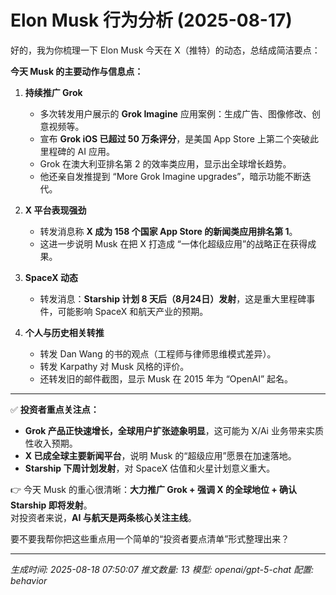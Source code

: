 # Elon Musk 行为分析 (2025-08-17)

好的，我为你梳理一下 Elon Musk 今天在 X（推特）的动态，总结成简洁要点：  

**今天 Musk 的主要动作与信息点：**  
1. **持续推广 Grok**  
   - 多次转发用户展示的 **Grok Imagine** 应用案例：生成广告、图像修改、创意视频等。  
   - 宣布 **Grok iOS 已超过 50 万条评分**，是美国 App Store 上第二个突破此里程碑的 AI 应用。  
   - Grok 在澳大利亚排名第 2 的效率类应用，显示出全球增长趋势。  
   - 他还亲自发推提到 “More Grok Imagine upgrades”，暗示功能不断迭代。  

2. **X 平台表现强劲**  
   - 转发消息称 **X 成为 158 个国家 App Store 的新闻类应用排名第 1**。  
   - 这进一步说明 Musk 在把 X 打造成 “一体化超级应用”的战略正在获得成果。  

3. **SpaceX 动态**  
   - 转发消息：**Starship 计划 8 天后（8月24日）发射**，这是重大里程碑事件，可能影响 SpaceX 和航天产业的预期。  

4. **个人与历史相关转推**  
   - 转发 Dan Wang 的书的观点（工程师与律师思维模式差异）。  
   - 转发 Karpathy 对 Musk 风格的评价。  
   - 还转发旧的邮件截图，显示 Musk 在 2015 年为 “OpenAI” 起名。  

---

✅ **投资者重点关注点：**  
- **Grok 产品正快速增长，全球用户扩张迹象明显**，这可能为 X/Ai 业务带来实质性收入预期。  
- **X 已成全球主要新闻平台**，说明 Musk 的“超级应用”愿景在加速落地。  
- **Starship 下周计划发射**，对 SpaceX 估值和火星计划意义重大。  

👉 今天 Musk 的重心很清晰：**大力推广 Grok + 强调 X 的全球地位 + 确认 Starship 即将发射**。  
对投资者来说，**AI 与航天是两条核心关注主线**。  

要不要我帮你把这些重点用一个简单的“投资者要点清单”形式整理出来？

---
*生成时间: 2025-08-18 07:50:07*
*推文数量: 13*
*模型: openai/gpt-5-chat*
*配置: behavior*
